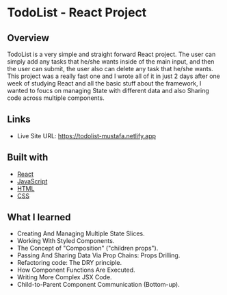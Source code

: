 # TodoList - React Project

## Overview
TodoList is a very simple and straight forward React project. The user can simply add any tasks that he/she wants inside of the main input, and then the user can submit, the user also can delete any task that he/she wants. This project was a really fast one and I wrote all of it in just 2 days after one week of studying React and all the basic stuff about the framework, I wanted to foucs on managing State with different data and also Sharing code across multiple components. 

## Links

- Live Site URL: https://todolist-mustafa.netlify.app


## Built with


- [React](https://reactjs.org/)
- [JavaScript](https://developer.mozilla.org/en-US/docs/Web/JavaScript)
- [HTML](https://developer.mozilla.org/en-US/docs/Web/HTML)
- [CSS](https://developer.mozilla.org/en-US/docs/Web/CSS)



## What I learned

- Creating And Managing Multiple State Slices.
- Working With Styled Components.
- The Concept of "Composition" ("children props").
- Passing And Sharing Data Via Prop Chains: Props Drilling.
- Refactoring code: The DRY principle. 
- How Component Functions Are Executed.
- Writing More Complex JSX Code.
- Child-to-Parent Component Communication (Bottom-up).
